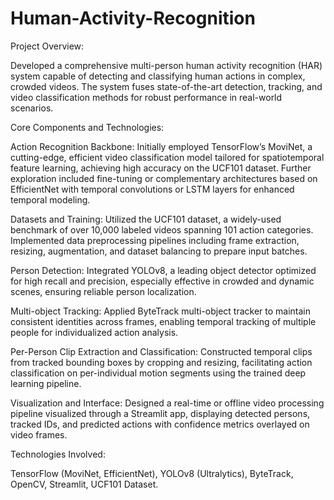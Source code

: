 # Human-Activity-Recognition

Project Overview:

Developed a comprehensive multi-person human activity recognition (HAR) system capable of detecting and classifying human actions in complex, crowded videos. The system fuses state-of-the-art detection, tracking, and video classification methods for robust performance in real-world scenarios.

Core Components and Technologies:

Action Recognition Backbone:
Initially employed TensorFlow’s MoviNet, a cutting-edge, efficient video classification model tailored for spatiotemporal feature learning, achieving high accuracy on the UCF101 dataset. Further exploration included fine-tuning or complementary architectures based on EfficientNet with temporal convolutions or LSTM layers for enhanced temporal modeling.

Datasets and Training:
Utilized the UCF101 dataset, a widely-used benchmark of over 10,000 labeled videos spanning 101 action categories. Implemented data preprocessing pipelines including frame extraction, resizing, augmentation, and dataset balancing to prepare input batches.

Person Detection:
Integrated YOLOv8, a leading object detector optimized for high recall and precision, especially effective in crowded and dynamic scenes, ensuring reliable person localization.

Multi-object Tracking:
Applied ByteTrack multi-object tracker to maintain consistent identities across frames, enabling temporal tracking of multiple people for individualized action analysis.

Per-Person Clip Extraction and Classification:
Constructed temporal clips from tracked bounding boxes by cropping and resizing, facilitating action classification on per-individual motion segments using the trained deep learning pipeline.

Visualization and Interface:
Designed a real-time or offline video processing pipeline visualized through a Streamlit app, displaying detected persons, tracked IDs, and predicted actions with confidence metrics overlayed on video frames.

Technologies Involved:

TensorFlow (MoviNet, EfficientNet), YOLOv8 (Ultralytics), ByteTrack, OpenCV, Streamlit, UCF101 Dataset.

